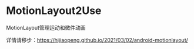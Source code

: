 # MotionLayout2Use
 MotionLayout管理运动和微件动画

详情请移步：https://hijiaopeng.github.io/2021/03/02/android-motionlayout/